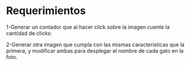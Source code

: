 # Requerimientos
1-Generar un contador que al hacer click sobre la imagen cuente la cantidad de clicks:

2-Generar otra imagen que cumpla con las mismas caracteristicas que la primera, y modificar ambas para desplegar el nombre de cada gato en la foto.